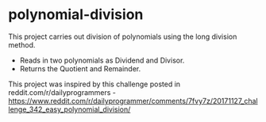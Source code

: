 # polynomial-division
This project carries out division of polynomials using the long division method.

- Reads in two polynomials as Dividend and Divisor.
- Returns the Quotient and Remainder.

This project was inspired by this challenge posted in reddit.com/r/dailyprogrammers -
https://www.reddit.com/r/dailyprogrammer/comments/7fvy7z/20171127_challenge_342_easy_polynomial_division/